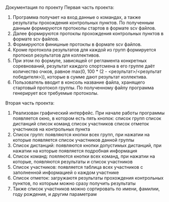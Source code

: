 Документация по проекту
Первая часть проекта:
1. Программа получает на вход данные о командах, а также результаты прохождения контрольных пунктов. По полученным
данным формируются протоколы стартов в формате scv файлов. 
2. Далее формируются протоклы прохождения контрольных пунктов в формате scv файлов.
3. Формируются финишные протоклы в формате scv файлов.
4. Кроме протокола результатов для каждой из групп формируется протокол результатов для коллективов.
5. При этом по формуле, зависящей от регламента конкретных соревнований, результат каждого спортсмена в 
его группе даёт количество очков, равное max(0, 100 * (2 - <результат>/<результат победителя>)),
которые в сумме дают результат коллектива.
6. Пользователь вводит в консоль название файла, хранящего стартовый протокол группы. По полученному файлу программа
генерирует все требуемые протоколы.

Вторая часть проекта:
1. Реализован графический интерфейс. При начале работы программы появляется окно, в котором есть пять кнопок:
   список групп 
   список дистанций 
   список команд
   список участников
   список отметок участников на контрольных пункта
2. Список групп: появляются кнопки всех групп, при нажатии на которые появляется список участников данной группы
3. Список дистанций: появляются кнопки допустимых дистанций, при нажатии на которые появляется подробная информация
4. Список команд: пояляются кнопки всех команд, при нажатии на которые, появляются результаты и список участников
5. Список участников: появляется таблица всех участников с заполненной информацией о каждом участнике
6. Список отметок: загружаютя результаты прохождения контрольных пунктов, по которым можно сразу получить результаты
7. Также список участников можно сортировать по имени, фамилии, году рождения, и другим параметрам

